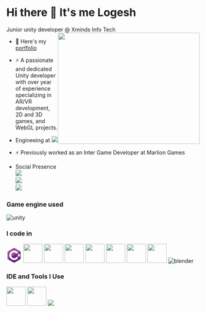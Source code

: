 #  Hi there 👋 It's me Logesh 
Junior unity developer @ Xminds Info Tech 
<img align="right" width="370" height="290" src="https://i.pinimg.com/originals/47/f0/34/47f0342cec72b800463bf003eac1257e.gif">
- 🔭 Here's my [portfolio]()                                                 
- ⚡ A passionate and dedicated Unity developer with over year of experience specializing in AR/VR development, 2D and 3D games, and WebGL projects.
  
- Engineeing at <img src="https://media.licdn.com/dms/image/v2/C560BAQFFw83LNFyLyg/company-logo_200_200/company-logo_200_200/0/1650079878266/xminds_infotech_pvt_ltd_logo?e=2147483647&v=beta&t=KhL32OySRnODVJlcEmBgAdhGjDNtUS5IUNEKGBp9xI0"  height="24">

- ⚡ Previously worked as an Inter Game Developer at Marlion Games
  
- Social Presence
<br /> [<img src="https://img.shields.io/badge/Twitter-1DA1F2?style=for-the-badge&logo=twitter&logoColor=white" />]() <br />
[<img src="https://img.shields.io/badge/LinkedIn-0077B5?style=for-the-badge&logo=linkedin&logoColor=white" />](/) <br/>
[<img src="https://img.shields.io/badge/instagram-d62976?style=for-the-badge&logo=instagram&logoColor=white" />]()

### Game engine used
  <img src="https://www.vectorlogo.zone/logos/unity3d/unity3d-icon.svg" alt="unity" width="40" height="40"/>

### I code in
<img src="https://raw.githubusercontent.com/devicons/devicon/master/icons/csharp/csharp-original.svg" alt="csharp" width="40" height="40"/>
<img height="50" width="50" src="https://img.icons8.com/color/48/000000/c-programming.png" />
<img height="50" width="50" src="https://img.icons8.com/color/48/000000/java-coffee-cup-logo.png" />
<img height="50" width="50" src="https://img.icons8.com/color/48/000000/html-5.png" />
<img height="50" width="50" src="https://img.icons8.com/color/48/000000/css3.png" /> 
<img height="50" width="50" src="https://img.icons8.com/color/48/000000/javascript.png"/>
<img height="50" width="50" src="https://img.icons8.com/color/48/000000/tensorflow.png"/>
<img height="50" width="50" src="https://img.icons8.com/color/48/000000/mysql-logo.png"/> 
<img src="https://download.blender.org/branding/community/blender_community_badge_white.svg" alt="blender" width="40" height="40"/>

### IDE and Tools I Use
<img height="50" width="50" src="https://img.icons8.com/color/48/000000/visual-studio-code-2019.png"/> 
<img height="50" width="50" src="https://img.icons8.com/color/50/000000/git.png"/> 
<img height="50" src="https://img.icons8.com/officel/480/null/java-eclipse.png"/>







